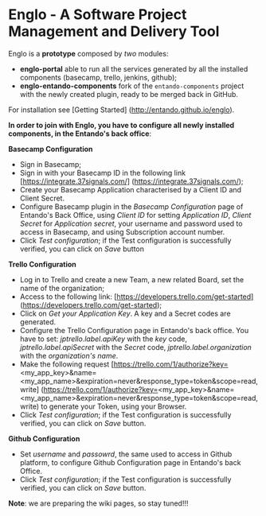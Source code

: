 # Englo - A Software Project Management and Delivery Tool

Englo is a **prototype** composed by *two* modules:

* **englo-portal** able to run all the services generated by all the installed components (basecamp, trello, jenkins, github);
* **englo-entando-components** fork of the ```entando-components``` project with the newly created plugin, ready to be merged back in GitHub.

For installation see [Getting Started] (http://entando.github.io/englo).

**In order to join with Englo, you have to configure all newly installed components, in the Entando's back office**:

**Basecamp Configuration**
* Sign in Basecamp;
* Sign in with your Basecamp ID in the following link [https://integrate.37signals.com/] (https://integrate.37signals.com/);
* Create your Basecamp Application characterised by a Client ID and Client Secret.
* Configure Basecamp plugin in the _Basecamp Configuration_ page of Entando's Back Office, using _Client ID_ for setting _Application ID_, _Client Secret_ for _Application secret_, your username and password used to access in Basecamp, and using Subscription account number.
* Click _Test configuration_; if the Test configuration is successfully verified, you can click on _Save_ button

**Trello Configuration**

* Log in to Trello and create a new Team, a new related Board, set the name of the organization;
* Access to the following link: [https://developers.trello.com/get-started] (https://developers.trello.com/get-started);
* Click on _Get your Application Key_. A key and a Secret codes are generated.
* Configure the Trello Configuration page in Entando's back office. You have to set: _jptrello.label.apiKey_ with the _key_ code, _jptrello.label.apiSecret_ with the _Secret_ code, _jptrello.label.organization_ with the _organization's name_.
* Make the following request [https://trello.com/1/authorize?key=<my_app_key>&name=<my_app_name>&expiration=never&response_type=token&scope=read,write] (https://trello.com/1/authorize?key=<my_app_key>&name=<my_app_name>&expiration=never&response_type=token&scope=read,write) to generate your Token, using your Browser.
* Click _Test configuration_; if the Test configuration is successfully verified, you can click on _Save_ button.

**Github Configuration**

* Set _username_ and _passowrd_, the same used to access in Github platform, to configure Github Configuration page in Entando's back Office.
* Click _Test configuration_; if the Test configuration is successfully verified, you can click on _Save_ button.

**Note**: we are preparing the wiki pages, so stay tuned!!!
